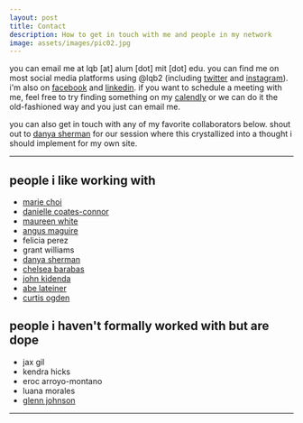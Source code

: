 ```yaml
---
layout: post
title: Contact
description: How to get in touch with me and people in my network
image: assets/images/pic02.jpg
---
```


you can email me at lqb [at] alum [dot] mit [dot] edu. you can find me on most social media platforms using @lqb2 (including [twitter](https://twitter.com/lqb2) and [instagram](https://www.instagram.com/lqb2/)). i'm also on [facebook](https://www.facebook.com/lqbii) and [linkedin](https://www.linkedin.com/in/lawrencebarrinerii/). if you want to schedule a meeting with me, feel free to try finding something on my [calendly](https://calendly.com/lqb2) or we can do it the old-fashioned way and you just can email me.

you can also get in touch with any of my favorite collaborators below. shout out to [danya sherman](https://www.danyasherman.com/) for our session where this crystallized into a thought i should implement for my own site. 

---

## people i like working with

* [marie choi](https://www.radioproject.org/desk/marie-choi/)
* [danielle coates-connor](https://www.coatesconnor.com/)
* [maureen white](http://www.maureenwhitephotography.com/)
* [angus maguire](http://madewithangus.com/)
* felicia perez
* grant williams
* [danya sherman](https://www.danyasherman.com/)
* [chelsea barabas](http://www.chelsbar.com/)
* [john kidenda](https://twitter.com/johnkidenda)
* [abe lateiner](http://www.risksomething.org/)
* [curtis ogden]()

## people i haven't formally worked with but are dope

* jax gil
* kendra hicks
* eroc arroyo-montano
* luana morales
* [glenn johnson](https://gettingchangedone.com/) <!-- I’ve got pretty good mastery Microsoft Word, Excel, and PowerPoint. I also have some basic Photoshop skills. And I can coordinate events “like a boss.” 😊 -->

---

<!-- ## people in my network looking for good work 

- camilo
- tiffany morris  -->

<!-- Calendly badge widget begin -->
<link href="https://assets.calendly.com/assets/external/widget.css" rel="stylesheet">
<script src="https://assets.calendly.com/assets/external/widget.js" type="text/javascript"></script>
<script type="text/javascript">Calendly.initBadgeWidget({url: 'https://calendly.com/lqb2', text: 'Schedule time with me', color: '#00a2ff', branding: true});</script>
<!-- Calendly badge widget end -->
